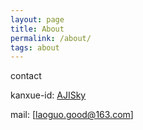 ```yaml
---
layout: page
title: About
permalink: /about/
tags: about
---
```


contact

kanxue-id: [AJISky](https://bbs.pediy.com/user-314673.htm)

mail:      [laoguo.good@163.com]




